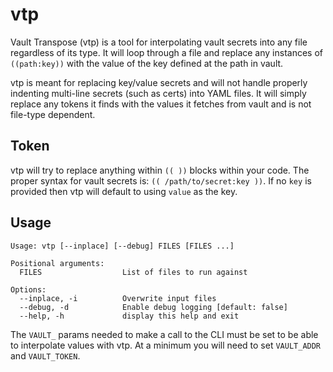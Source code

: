 # vtp

Vault Transpose (vtp) is a tool for interpolating vault secrets into any file
regardless of its type. It will loop through a file and replace any instances
of `((path:key))` with the value of the key defined at the path in vault.

vtp is meant for replacing key/value secrets and will not handle properly
indenting multi-line secrets (such as certs) into YAML files. It will simply
replace any tokens it finds with the values it fetches from vault and is
not file-type dependent.

## Token

vtp will try to replace anything within `(( ))` blocks within your code. The
proper syntax for vault secrets is: `(( /path/to/secret:key ))`. If no `key`
is provided then vtp will default to using `value` as the key.

## Usage

```
Usage: vtp [--inplace] [--debug] FILES [FILES ...]

Positional arguments:
  FILES                  List of files to run against

Options:
  --inplace, -i          Overwrite input files
  --debug, -d            Enable debug logging [default: false]
  --help, -h             display this help and exit
```

The `VAULT_` params needed to make a call to the CLI must be set to be able
to interpolate values with vtp. At a minimum you will need to set 
`VAULT_ADDR` and `VAULT_TOKEN`.
